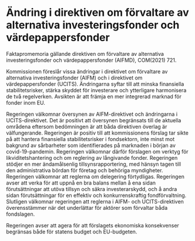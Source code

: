 # Ändring i direktiven om förvaltare av alternativa investeringsfonder och värdepappersfonder

Faktapromemoria gällande direktiven om förvaltare av alternativa investeringsfonder och värdepappersfonder (AIFMD), COM(2021) 721.

Kommissionen föreslår vissa ändringar i direktivet om förvaltare av alternativa investeringsfonder (AIFM) och i direktivet om värdepappersfonder (UCITS). Ändringarna syftar till att minska finansiella stabilitetsrisker, stärka skyddet för investerare och ytterligare harmonisera de två regelverken. Avsikten är att främja en mer integrerad marknad för fonder inom EU.

Regeringen välkomnar översynen av AIFM-direktivet och ändringarna i UCITS-direktivet. Det är positivt att översynen begränsats till de aktuella områdena eftersom bedömningen är att båda direktiven överlag är välfungerande. Regeringen är positiv till att kommissionens förslag tar sikte på att hantera finansiella stabilitetsrisker i fondsektorn, inte minst mot bakgrund av sårbarheter som identifierades på marknaden i början av covid-19-pandemin. Regeringen välkomnar därför förslagen om verktyg för likviditetshantering och om reglering av långivande fonder. Regeringen stödjer en mer ändamålsenlig tillsynsrapportering, med hänsyn tagen till den administrativa bördan för företag och behöriga myndigheter. Regeringen välkomnar att reglerna om delegering förtydligas. Regeringen avser att verka för att uppnå en bra balans mellan å ena sidan förutsättningar att utöva tillsyn och säkra investerarskydd, och å andra sidan förutsättningar för en effektiv och konkurrenskraftig fondförvaltning. Slutligen välkomnar regeringen att reglerna i AIFM- och UCITS-direktiven överensstämmer när det underlättar för aktörer som förvaltar båda fondslagen.

Regeringen avser att agera för att förslagets ekonomiska konsekvenser begränsas både för statens budget och EU-budgeten.
